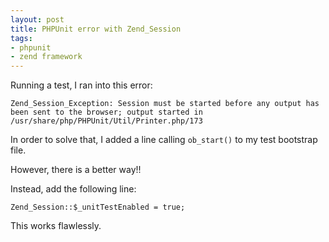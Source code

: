 ```yaml
---
layout: post
title: PHPUnit error with Zend_Session
tags:
- phpunit
- zend framework
---
```

Running a test, I ran into this error:
    
    Zend_Session_Exception: Session must be started before any output has been sent to the browser; output started in /usr/share/php/PHPUnit/Util/Printer.php/173

In order to solve that, I added a line calling `ob_start()` to my test bootstrap file.  

However, there is a better way!!  

Instead, add the following line:
    
```php?start_inline=1
Zend_Session::$_unitTestEnabled = true;
```

This works flawlessly.
